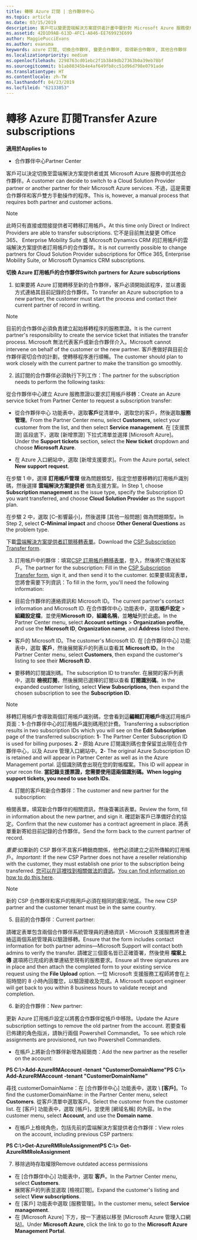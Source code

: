 ```yaml
---
title: 轉移 Azure 訂閱 | 合作夥伴中心
ms.topic: article
ms.date: 03/15/2019
description: 客戶可以變更雲端解決方案提供者計畫中要針對 Microsoft Azure 服務使用的合作夥伴。 不過，這是需要合作夥伴和客戶雙方手動操作的程序。
ms.assetid: 42D1D9AB-613D-4FC1-A846-EE769923E699
author: MaggiePucciEvans
ms.author: evansma
keywords: azure 訂閱, 切換合作夥伴, 變更合作夥伴, 取得新合作夥伴, 其他合作夥伴
ms.localizationpriority: medium
ms.openlocfilehash: 2298763cd01ebc2f1b3849db27363b0a39eb78bf
ms.sourcegitcommit: b1ab80345b4e4af649fb8cc51d96d798e0791ade
ms.translationtype: HT
ms.contentlocale: zh-TW
ms.lasthandoff: 04/23/2019
ms.locfileid: "62133853"
---
```

# <a name="transfer-azure-subscriptions"></a><span data-ttu-id="1ed5e-105">轉移 Azure 訂閱</span><span class="sxs-lookup"><span data-stu-id="1ed5e-105">Transfer Azure subscriptions</span></span> 

<span data-ttu-id="1ed5e-106">**適用於**</span><span class="sxs-lookup"><span data-stu-id="1ed5e-106">**Applies to**</span></span>

-  <span data-ttu-id="1ed5e-107">合作夥伴中心</span><span class="sxs-lookup"><span data-stu-id="1ed5e-107">Partner Center</span></span>

<span data-ttu-id="1ed5e-108">客戶可以決定切換至雲端解決方案提供者或其 Microsoft Azure 服務中的其他合作夥伴。</span><span class="sxs-lookup"><span data-stu-id="1ed5e-108">A customer can decide to switch to a Cloud Solution Provider partner or another partner for their Microsoft Azure services.</span></span> <span data-ttu-id="1ed5e-109">不過，這是需要合作夥伴和客戶雙方手動操作的程序。</span><span class="sxs-lookup"><span data-stu-id="1ed5e-109">This is, however, a manual process that requires both partner and customer actions.</span></span>

>[!Note]  
><span data-ttu-id="1ed5e-110">此時只有直接或間接提供者可轉移訂用帳戶。</span><span class="sxs-lookup"><span data-stu-id="1ed5e-110">At this time only Direct or Indirect Providers are able to transfer subscriptions.</span></span>
><span data-ttu-id="1ed5e-111">它不是目前無法變更 Office 365、 Enterprise Mobility Suite 或 Microsoft Dynamics CRM 的訂用帳戶的雲端解決方案提供者訂用帳戶的合作夥伴。</span><span class="sxs-lookup"><span data-stu-id="1ed5e-111">It is not currently possible to change partners for Cloud Solution Provider subscriptions for Office 365, Enterprise Mobility Suite, or Microsoft Dynamics CRM subscriptions.</span></span>



<span data-ttu-id="1ed5e-112">**切換 Azure 訂用帳戶的合作夥伴**</span><span class="sxs-lookup"><span data-stu-id="1ed5e-112">**Switch partners for Azure subscriptions**</span></span>

1. <span data-ttu-id="1ed5e-113">如果要將 Azure 訂閱轉移至新的合作夥伴，客戶必須開始該程序，並以書面方式連絡其目前記錄的合作夥伴。</span><span class="sxs-lookup"><span data-stu-id="1ed5e-113">To transfer an Azure subscription to a new partner, the customer must start the process and contact their current partner of record in writing.</span></span> 
>[!Note]
><span data-ttu-id="1ed5e-114">目前的合作夥伴必須負責建立起始移轉程序的服務票證。</span><span class="sxs-lookup"><span data-stu-id="1ed5e-114">It is the current partner's responsibility to create the service ticket that initiates the transfer process.</span></span> <span data-ttu-id="1ed5e-115">Microsoft 無法代表客戶或新合作夥伴介入。</span><span class="sxs-lookup"><span data-stu-id="1ed5e-115">Microsoft cannot intervene on behalf of the customer or the new partner.</span></span> <span data-ttu-id="1ed5e-116">客戶應做好與目前合作夥伴密切合作的計劃，使轉移程序進行順暢。</span><span class="sxs-lookup"><span data-stu-id="1ed5e-116">The customer should plan to work closely with the current partner to make the transition go smoothly.</span></span>

2. <span data-ttu-id="1ed5e-117">該訂閱的合作夥伴必須執行下列工作：</span><span class="sxs-lookup"><span data-stu-id="1ed5e-117">The partner for the subscription needs to perform the following tasks:</span></span>

<span data-ttu-id="1ed5e-118">從合作夥伴中心建立 Azure 服務票證以要求訂用帳戶移轉：</span><span class="sxs-lookup"><span data-stu-id="1ed5e-118">Create an Azure service ticket from Partner Center to request a subscription transfer:</span></span>
-   <span data-ttu-id="1ed5e-119">從合作夥伴中心 功能表中，選取**客戶**從清單中，選取您的客戶，然後選取**服務管理**。</span><span class="sxs-lookup"><span data-stu-id="1ed5e-119">From the Partner Center menu, select **Customers**, select your customer from the list, and then select **Service management**.</span></span> <span data-ttu-id="1ed5e-120">在 \[支援票證\] 區段底下，選取 \[新增票證\] 下拉式清單並選擇 \[Microsoft Azure\]。</span><span class="sxs-lookup"><span data-stu-id="1ed5e-120">Under the **Support tickets** section, select the **New ticket** dropdown and choose **Microsoft Azure**.</span></span>

-   <span data-ttu-id="1ed5e-121">在 Azure 入口網站中，選取 \[新增支援要求\]。</span><span class="sxs-lookup"><span data-stu-id="1ed5e-121">From the Azure portal, select **New support request**.</span></span>

<span data-ttu-id="1ed5e-122">在步驟 1 中，選擇 **訂用帳戶管理** 做為問題類型，指定您想要移轉的訂用帳戶識別碼，然後選擇 **雲端解決方案提供者** 做為支援方案。</span><span class="sxs-lookup"><span data-stu-id="1ed5e-122">In Step 1, choose **Subscription management** as the issue type, specify the Subscription ID you want transferred, and choose **Cloud Solution Provider** as the support plan.</span></span>

<span data-ttu-id="1ed5e-123">在步驟 2 中，選取 \[C–影響最小\]，然後選擇 \[其他一般問題\] 做為問題類型。</span><span class="sxs-lookup"><span data-stu-id="1ed5e-123">In Step 2, select **C–Minimal impact** and choose **Other General Questions** as the problem type.</span></span>

<span data-ttu-id="1ed5e-124">下載[雲端解決方案提供者訂閱移轉表單](https://assets.windowsphone.com/5222c408-e546-4e01-b72a-2ec7d4c43d57/CSP_Subscription_Transfer_Form_Azure_InvariantCulture_Default.zip)。</span><span class="sxs-lookup"><span data-stu-id="1ed5e-124">Download the [CSP Subscription Transfer form](https://assets.windowsphone.com/5222c408-e546-4e01-b72a-2ec7d4c43d57/CSP_Subscription_Transfer_Form_Azure_InvariantCulture_Default.zip).</span></span>

3. <span data-ttu-id="1ed5e-125">訂用帳戶中的夥伴：填寫[CSP 訂用帳戶轉移表單](https://assets.windowsphone.com/5222c408-e546-4e01-b72a-2ec7d4c43d57/CSP_Subscription_Transfer_Form_Azure_InvariantCulture_Default.zip)，登入，然後將它傳送給客戶。</span><span class="sxs-lookup"><span data-stu-id="1ed5e-125">The partner for the subscription: Fill in the [CSP Subscription Transfer form](https://assets.windowsphone.com/5222c408-e546-4e01-b72a-2ec7d4c43d57/CSP_Subscription_Transfer_Form_Azure_InvariantCulture_Default.zip), sign it, and then send it to the customer.</span></span> <span data-ttu-id="1ed5e-126">如果要填寫表單，您將會需要下列資訊：</span><span class="sxs-lookup"><span data-stu-id="1ed5e-126">To fill in the form, you'll need the following information:</span></span>

- <span data-ttu-id="1ed5e-127">目前合作夥伴的連絡資訊和 Microsoft ID。</span><span class="sxs-lookup"><span data-stu-id="1ed5e-127">The current partner's contact information and Microsoft ID.</span></span> <span data-ttu-id="1ed5e-128">在合作夥伴中心 功能表中，選取**帳戶設定** &gt; **組織設定檔**，並使用**Microsoft ID**，**組織名稱**，並**地址**列於此處。</span><span class="sxs-lookup"><span data-stu-id="1ed5e-128">In the Partner Center menu, select **Account settings** &gt; **Organization profile**, and use the **Microsoft ID**, **Organization name**, and **Address** listed there.</span></span>

- <span data-ttu-id="1ed5e-129">客戶的 Microsoft ID。</span><span class="sxs-lookup"><span data-stu-id="1ed5e-129">The customer's Microsoft ID.</span></span> <span data-ttu-id="1ed5e-130">在 [合作夥伴中心] 功能表中，選取 **客戶**，然後展開客戶的列表以查看其 **Microsoft ID**。</span><span class="sxs-lookup"><span data-stu-id="1ed5e-130">In the Partner Center menu, select **Customers**, then expand the customer's listing to see their **Microsoft ID**.</span></span>

- <span data-ttu-id="1ed5e-131">要移轉的訂閱識別碼。</span><span class="sxs-lookup"><span data-stu-id="1ed5e-131">The subscription ID to transfer.</span></span> <span data-ttu-id="1ed5e-132">在展開的客戶列表中，選取 **檢視訂閱**，然後展開已選擇的訂閱以查看 **訂閱識別碼**。</span><span class="sxs-lookup"><span data-stu-id="1ed5e-132">In the expanded customer listing, select **View Subscriptions**, then expand the chosen subscription to see the **Subscription ID**.</span></span>

>[!Note]
><span data-ttu-id="1ed5e-133">移轉訂用帳戶會導致兩個訂用帳戶識別碼，您會看到這**編輯訂用帳戶**傳送訂用帳戶 頁面：**1**-合作夥伴中心的訂用帳戶識別碼用於計費。</span><span class="sxs-lookup"><span data-stu-id="1ed5e-133">Transferring a subscription results in two subscription IDs which you will see on the **Edit Subscription** page of the transferred subscription: **1**- The Partner Center Subscription ID is used for billing purposes.</span></span> 
<span data-ttu-id="1ed5e-134">**2** - 原始 Azure 訂閱識別碼也會保留並出現在合作夥伴中心，以及 Azure 管理入口網站中。</span><span class="sxs-lookup"><span data-stu-id="1ed5e-134">**2**-  The original Azure Subscription ID is retained and will appear in Partner Center as well as in the Azure Management portal.</span></span> <span data-ttu-id="1ed5e-135">這個識別碼會出現在您的對帳檔案。</span><span class="sxs-lookup"><span data-stu-id="1ed5e-135">This ID will appear in your recon file.</span></span>  <span data-ttu-id="1ed5e-136">**當記錄支援票證，您需要使用這兩個識別碼。**</span><span class="sxs-lookup"><span data-stu-id="1ed5e-136">**When logging support tickets, you need to use both IDs.**</span></span>

4. <span data-ttu-id="1ed5e-137">訂閱的客戶和新合作夥伴：</span><span class="sxs-lookup"><span data-stu-id="1ed5e-137">The customer and new partner for the subscription:</span></span>

<span data-ttu-id="1ed5e-138">檢閱表單，填寫新合作夥伴的相關資訊，然後簽署該表單。</span><span class="sxs-lookup"><span data-stu-id="1ed5e-138">Review the form, fill in information about the new partner, and sign it.</span></span> <span data-ttu-id="1ed5e-139">確認新客戶已準備好合約協定。</span><span class="sxs-lookup"><span data-stu-id="1ed5e-139">Confirm that the new customer has a contract agreement in place.</span></span> <span data-ttu-id="1ed5e-140">將表單重新寄給目前記錄的合作夥伴。</span><span class="sxs-lookup"><span data-stu-id="1ed5e-140">Send the form back to the current partner of record.</span></span>

<span data-ttu-id="1ed5e-141">*重要*:如果新的 CSP 夥伴不具客戶轉銷商關係，他們必須建立之前所傳輸的訂用帳戶。</span><span class="sxs-lookup"><span data-stu-id="1ed5e-141">*Important*: If the new CSP Partner does not have a reseller relationship with the customer, they must establish one prior to the subscription being transferred.</span></span> <span data-ttu-id="1ed5e-142">[您可以在這裡找到相關做法的資訊](request-a-relationship-with-a-customer.md)。</span><span class="sxs-lookup"><span data-stu-id="1ed5e-142">[You can find information on how to do this here](request-a-relationship-with-a-customer.md).</span></span>

>[!Note]
><span data-ttu-id="1ed5e-143">新的 CSP 合作夥伴和客戶的租用戶必須在相同的國家/地區。</span><span class="sxs-lookup"><span data-stu-id="1ed5e-143">The new CSP partner and the customer tenant must be in the same country.</span></span> 

5. <span data-ttu-id="1ed5e-144">目前的合作夥伴︰</span><span class="sxs-lookup"><span data-stu-id="1ed5e-144">Current partner:</span></span>

<span data-ttu-id="1ed5e-145">請確定表單包含兩個合作夥伴系統管理員的連絡資訊 - Microsoft 支援服務將會連絡這兩個系統管理員以驗證移轉。</span><span class="sxs-lookup"><span data-stu-id="1ed5e-145">Ensure that the form includes contact information for both partner admins—Microsoft Support will contact both admins to verify the transfer.</span></span> <span data-ttu-id="1ed5e-146">請確定三個簽名皆已正確簽署，然後使用 **檔案上傳** 選項將已完成的表單連結至現有的服務要求。</span><span class="sxs-lookup"><span data-stu-id="1ed5e-146">Ensure all three signatures are in place and then attach the completed form to your existing service request using the **File Upload** option.</span></span> <span data-ttu-id="1ed5e-147">一位 Microsoft 支援服務工程師將會在上班時間的 8 小時內回覆您，以驗證接收及完成。</span><span class="sxs-lookup"><span data-stu-id="1ed5e-147">A Microsoft support engineer will get back to you within 8 business hours to validate receipt and completion.</span></span>

6. <span data-ttu-id="1ed5e-148">新的合作夥伴：</span><span class="sxs-lookup"><span data-stu-id="1ed5e-148">New partner:</span></span>

<span data-ttu-id="1ed5e-149">更新 Azure 訂用帳戶設定以將舊合作夥伴從帳戶中移除。</span><span class="sxs-lookup"><span data-stu-id="1ed5e-149">Update the Azure subscription settings to remove the old partner from the account.</span></span> <span data-ttu-id="1ed5e-150">若要查看已佈建的角色指派，請執行兩個 Powershell Commandlet。</span><span class="sxs-lookup"><span data-stu-id="1ed5e-150">To see which role assignments are provisioned, run two Powershell Commandlets.</span></span>

-   <span data-ttu-id="1ed5e-151">在帳戶上將新合作夥伴新增為經銷商：</span><span class="sxs-lookup"><span data-stu-id="1ed5e-151">Add the new partner as the reseller on the account:</span></span>

<span data-ttu-id="1ed5e-152">**PS C:\\&gt;Add-AzureRMAccount -tenant "CustomerDomainName"**</span><span class="sxs-lookup"><span data-stu-id="1ed5e-152">**PS C:\\&gt; Add-AzureRMAccount -tenant "CustomerDomainName"**</span></span>

<span data-ttu-id="1ed5e-153">尋找 customerDomainName：在 \[合作夥伴中心\] 功能表中，選取 \ **[客戶\]**。</span><span class="sxs-lookup"><span data-stu-id="1ed5e-153">To find the customerDomainName: in the Partner Center menu, select **Customers**.</span></span> <span data-ttu-id="1ed5e-154">從客戶清單中選取客戶。</span><span class="sxs-lookup"><span data-stu-id="1ed5e-154">Select the customer from the customer list.</span></span> <span data-ttu-id="1ed5e-155">在 \[客戶\] 功能表中，選取 \[帳戶\]，並使用 \[網域名稱\] 的內容。</span><span class="sxs-lookup"><span data-stu-id="1ed5e-155">In the customer menu, select **Account**, and use the **Domain name**.</span></span>

-   <span data-ttu-id="1ed5e-156">在帳戶上檢視角色，包括先前的雲端解決方案提供者合作夥伴：</span><span class="sxs-lookup"><span data-stu-id="1ed5e-156">View roles on the account, including previous CSP partners:</span></span>

<span data-ttu-id="1ed5e-157">**PS C:\\&gt;Get-AzureRMRoleAssignment**</span><span class="sxs-lookup"><span data-stu-id="1ed5e-157">**PS C:\\&gt; Get-AzureRMRoleAssignment**</span></span>

7. <span data-ttu-id="1ed5e-158">移除過時存取權限</span><span class="sxs-lookup"><span data-stu-id="1ed5e-158">Remove outdated access permissions</span></span>

-  <span data-ttu-id="1ed5e-159">在 [合作夥伴中心] 功能表中，選取 **客戶**。</span><span class="sxs-lookup"><span data-stu-id="1ed5e-159">In the Partner Center menu, select **Customers**.</span></span> 
-  <span data-ttu-id="1ed5e-160">展開客戶的列表並選取 \[檢視訂閱\]。</span><span class="sxs-lookup"><span data-stu-id="1ed5e-160">Expand the customer's listing and select **View subscriptions**.</span></span> 
-  <span data-ttu-id="1ed5e-161">在 \[客戶\] 功能表中選取 \[服務管理\]。</span><span class="sxs-lookup"><span data-stu-id="1ed5e-161">In the customer menu, select **Service management**.</span></span> 
-  <span data-ttu-id="1ed5e-162">在 \[Microsoft Azure\] 下方，按一下連結以移至 \[Microsoft Azure 管理入口網站\]。</span><span class="sxs-lookup"><span data-stu-id="1ed5e-162">Under **Microsoft Azure**, click the link to go to the **Microsoft Azure Management Portal**.</span></span>

 

 



